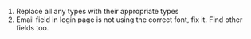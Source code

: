 1. Replace all any types with their appropriate types
2. Email field in login page is not using the correct font, fix it. Find other fields too.
